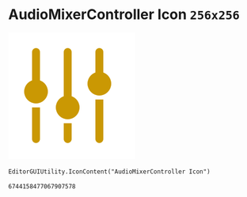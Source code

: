# AudioMixerController Icon `256x256`
<img src="/img/AudioMixerController%20Icon.png" width=256 height=256>

``` CSharp
EditorGUIUtility.IconContent("AudioMixerController Icon")
```
```
6744158477067907578
```
